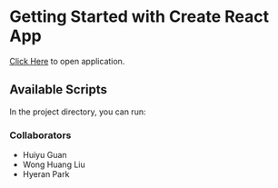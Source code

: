 # Getting Started with Create React App

[Click Here](https://hyeranpark99.github.io/Bank-of-React/) to open application.

## Available Scripts

In the project directory, you can run:

### Collaborators
- Huiyu Guan
- Wong Huang Liu
- Hyeran Park



